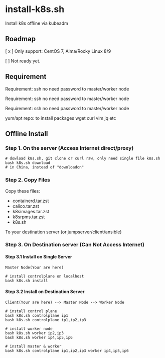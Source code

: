 # install-k8s.sh
Install k8s offline via kubeadm

## Roadmap

[ x ] Only support: CentOS 7, Alma/Rocky Linux 8/9

[  ]  Not ready yet.

## Requirement
Requirement: ssh no need password to master/worker node

Requirement: ssh no need password to master/worker node

Requirement: ssh no need password to master/worker node

yum/apt repo: to install packages wget curl vim jq etc

## Offline Install

### Step 1. On the server (Access Internet direct/proxy)
```shell
# dowload k8s.sh, git clone or curl raw, only need single file k8s.sh
bash k8s.sh download
# in China, instead of "downloadcn"
```
### Step 2. Copy Files
Copy these files:
- containerd.tar.zst
- calico.tar.zst
- k8simages.tar.zst
- k8srpms.tar.zst
- k8s.sh

To your destination server (or jumpserver/client/ansible)

### Step 3. On Destination server (Can Not Access Internet)
#### Step 3.1 Install on Single Server

`Master Node(Your are here)`

```shell
# install controlplane on localhost
bash k8s.sh install
```
#### Step 3.2 Install on Destination Server

`Client(Your are here) --> Master Node --> Worker Node`


```shell
# install control plane
bash k8s.sh controlplane ip1
bash k8s.sh controlplane ip1,ip2,ip3

# install worker node
bash k8s.sh worker ip2,ip3
bash k8s.sh worker ip4,ip5,ip6

# install master & worker
bash k8s.sh controlplane ip1,ip2,ip3 worker ip4,ip5,ip6
```